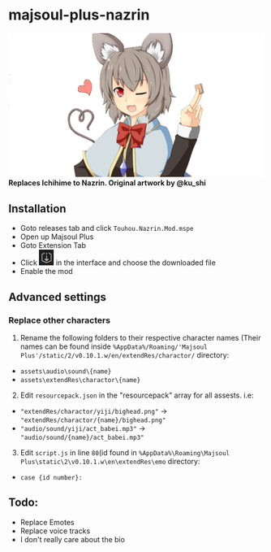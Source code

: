 # majsoul-plus-nazrin
![alt_text](https://github.com/L33tw33b/majsoul-plus-nazrin/blob/master/pics/nazrin_mahjong.png)<br>
**Replaces Ichihime to Nazrin. Original artwork by @ku_shi**

## Installation
- Goto releases tab and click `Touhou.Nazrin.Mod.mspe`
- Open up Majsoul Plus
- Goto Extension Tab
- Click ![alt_text](https://github.com/L33tw33b/majsoul-plus-nazrin/blob/master/pics/download.jpg) in the interface and choose the downloaded file
- Enable the mod

## Advanced settings
### Replace other characters
1. Rename the following folders to their respective character names (Their names can be found inside `%AppData%/Roaming/'Majsoul Plus'/static/2/v0.10.1.w/en/extendRes/charactor/` directory:<br> 
- `assets\audio\sound\{name}`<br>
- `assets\extendRes\charactor\{name}`<br>
2. Edit `resourcepack.json` in the "resourcepack" array for all assests. i.e:
- `"extendRes/charactor/yiji/bighead.png"` -> `"extendRes/charactor/{name}/bighead.png"` <br>
- `"audio/sound/yiji/act_babei.mp3"` -> `"audio/sound/{name}/act_babei.mp3"` <br>
3. Edit `script.js` in line `80`(id found in `%AppData%\Roaming\Majsoul Plus\static\2\v0.10.1.w\en\extendRes\emo` directory: <br>
- `case {id number}:`

## Todo:
- Replace Emotes
- Replace voice tracks
- I don't really care about the bio
